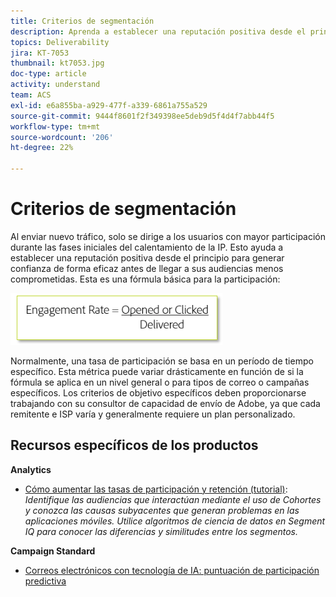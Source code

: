 ```yaml
---
title: Criterios de segmentación
description: Aprenda a establecer una reputación positiva desde el principio para generar confianza de forma eficaz antes de llegar a sus audiencias menos comprometidas.
topics: Deliverability
jira: KT-7053
thumbnail: kt7053.jpg
doc-type: article
activity: understand
team: ACS
exl-id: e6a855ba-a929-477f-a339-6861a755a529
source-git-commit: 9444f8601f2f349398ee5deb9d5f4d4f7abb44f5
workflow-type: tm+mt
source-wordcount: '206'
ht-degree: 22%

---
```


# Criterios de segmentación

Al enviar nuevo tráfico, solo se dirige a los usuarios con mayor participación durante las fases iniciales del calentamiento de la IP. Esto ayuda a establecer una reputación positiva desde el principio para generar confianza de forma eficaz antes de llegar a sus audiencias menos comprometidas. Esta es una fórmula básica para la participación:

![Fórmula para la participación](../assets/formula-for-enagement.png)

Normalmente, una tasa de participación se basa en un período de tiempo específico. Esta métrica puede variar drásticamente en función de si la fórmula se aplica en un nivel general o para tipos de correo o campañas específicos. Los criterios de objetivo específicos deben proporcionarse trabajando con su consultor de capacidad de envío de Adobe, ya que cada remitente e ISP varía y generalmente requiere un plan personalizado.

## Recursos específicos de los productos

**Analytics**

* [Cómo aumentar las tasas de participación y retención (tutorial)](https://experienceleague.adobe.com/docs/analytics-learn/tutorials/mobile-app-analytics/measuring-mobile-analytics/how-to-increase-engagement-and-retention-rates.html?lang=en#mobile-app-analytics): *Identifique las audiencias que interactúan mediante el uso de Cohortes y conozca las causas subyacentes que generan problemas en las aplicaciones móviles. Utilice algoritmos de ciencia de datos en Segment IQ para conocer las diferencias y similitudes entre los segmentos.*

**Campaign Standard**

* [Correos electrónicos con tecnología de IA: puntuación de participación predictiva](https://experienceleague.adobe.com/docs/campaign-standard/using/testing-and-sending/preparing-and-testing-messages/predictive.html#predictive-scoring)
